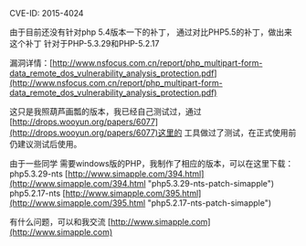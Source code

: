 CVE-ID:	2015-4024

由于目前还没有针对php 5.4版本一下的补丁， 通过对比PHP5.5的补丁，做出来这个补丁 针对于PHP-5.3.29和PHP-5.2.17


漏洞详情：[http://www.nsfocus.com.cn/report/php_multipart-form-data_remote_dos_vulnerability_analysis_protection.pdf](http://www.nsfocus.com.cn/report/php_multipart-form-data_remote_dos_vulnerability_analysis_protection.pdf)



这只是我照葫芦画瓢的版本，我已经自己测试过，通过[http://drops.wooyun.org/papers/6077](http://drops.wooyun.org/papers/6077)这里的 工具做过了测试，在正式使用前仍建议测试后使用。

由于一些同学 需要windows版的PHP，我制作了相应的版本，可以在这里下载：php5.3.29-nts [http://www.simapple.com/394.html](http://www.simapple.com/394.html "php5.3.29-nts-patch-simapple") php5.2.17-nts [http://www.simapple.com/395.html](http://www.simapple.com/395.html "php5.2.17-nts-patch-simapple")


有什么问题，可以和我交流 [http://www.simapple.com](http://www.simapple.com)